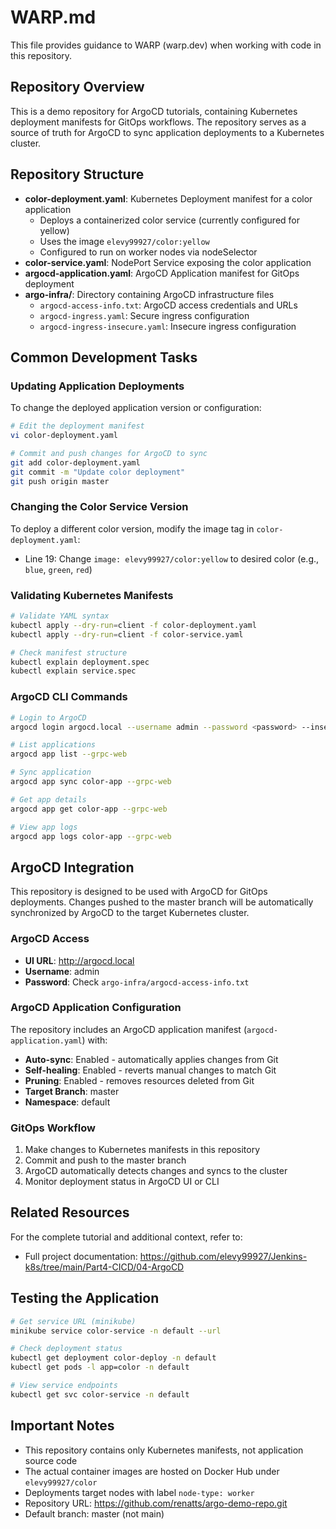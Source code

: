 # WARP.md

This file provides guidance to WARP (warp.dev) when working with code in this repository.

## Repository Overview

This is a demo repository for ArgoCD tutorials, containing Kubernetes deployment manifests for GitOps workflows. The repository serves as a source of truth for ArgoCD to sync application deployments to a Kubernetes cluster.

## Repository Structure

- **color-deployment.yaml**: Kubernetes Deployment manifest for a color application
  - Deploys a containerized color service (currently configured for yellow)
  - Uses the image `elevy99927/color:yellow`
  - Configured to run on worker nodes via nodeSelector
- **color-service.yaml**: NodePort Service exposing the color application
- **argocd-application.yaml**: ArgoCD Application manifest for GitOps deployment
- **argo-infra/**: Directory containing ArgoCD infrastructure files
  - `argocd-access-info.txt`: ArgoCD access credentials and URLs
  - `argocd-ingress.yaml`: Secure ingress configuration
  - `argocd-ingress-insecure.yaml`: Insecure ingress configuration

## Common Development Tasks

### Updating Application Deployments

To change the deployed application version or configuration:

```bash
# Edit the deployment manifest
vi color-deployment.yaml

# Commit and push changes for ArgoCD to sync
git add color-deployment.yaml
git commit -m "Update color deployment"
git push origin master
```

### Changing the Color Service Version

To deploy a different color version, modify the image tag in `color-deployment.yaml`:
- Line 19: Change `image: elevy99927/color:yellow` to desired color (e.g., `blue`, `green`, `red`)

### Validating Kubernetes Manifests

```bash
# Validate YAML syntax
kubectl apply --dry-run=client -f color-deployment.yaml
kubectl apply --dry-run=client -f color-service.yaml

# Check manifest structure
kubectl explain deployment.spec
kubectl explain service.spec
```

### ArgoCD CLI Commands

```bash
# Login to ArgoCD
argocd login argocd.local --username admin --password <password> --insecure

# List applications
argocd app list --grpc-web

# Sync application
argocd app sync color-app --grpc-web

# Get app details
argocd app get color-app --grpc-web

# View app logs
argocd app logs color-app --grpc-web
```

## ArgoCD Integration

This repository is designed to be used with ArgoCD for GitOps deployments. Changes pushed to the master branch will be automatically synchronized by ArgoCD to the target Kubernetes cluster.

### ArgoCD Access
- **UI URL**: http://argocd.local
- **Username**: admin
- **Password**: Check `argo-infra/argocd-access-info.txt`

### ArgoCD Application Configuration
The repository includes an ArgoCD application manifest (`argocd-application.yaml`) with:
- **Auto-sync**: Enabled - automatically applies changes from Git
- **Self-healing**: Enabled - reverts manual changes to match Git
- **Pruning**: Enabled - removes resources deleted from Git
- **Target Branch**: master
- **Namespace**: default

### GitOps Workflow
1. Make changes to Kubernetes manifests in this repository
2. Commit and push to the master branch
3. ArgoCD automatically detects changes and syncs to the cluster
4. Monitor deployment status in ArgoCD UI or CLI

## Related Resources

For the complete tutorial and additional context, refer to:
- Full project documentation: https://github.com/elevy99927/Jenkins-k8s/tree/main/Part4-CICD/04-ArgoCD

## Testing the Application

```bash
# Get service URL (minikube)
minikube service color-service -n default --url

# Check deployment status
kubectl get deployment color-deploy -n default
kubectl get pods -l app=color -n default

# View service endpoints
kubectl get svc color-service -n default
```

## Important Notes

- This repository contains only Kubernetes manifests, not application source code
- The actual container images are hosted on Docker Hub under `elevy99927/color`
- Deployments target nodes with label `node-type: worker`
- Repository URL: https://github.com/renatts/argo-demo-repo.git
- Default branch: master (not main)
